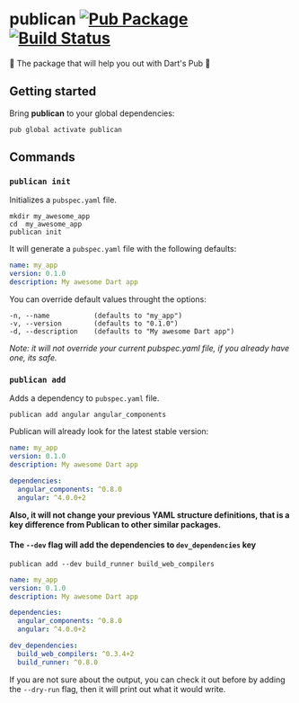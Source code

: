 # publican [![Pub Package](https://img.shields.io/pub/v/publican.svg)](https://pub.dartlang.org/packages/publican) [![Build Status](https://travis-ci.org/leocavalcante/publican.svg?branch=master)](https://travis-ci.org/leocavalcante/publican)

🧔 The package that will help you out with Dart's Pub 🎯

## Getting started

Bring **publican** to your global dependencies:

```shell
pub global activate publican
```

## Commands

### `publican init`

Initializes a `pubspec.yaml` file.

```shell
mkdir my_awesome_app
cd  my_awesome_app
publican init
```

It will generate a `pubspec.yaml` file with the following defaults:

```yaml
name: my_app
version: 0.1.0
description: My awesome Dart app
```

You can override default values throught the options:

```shell
-n, --name           (defaults to "my_app")
-v, --version        (defaults to "0.1.0")
-d, --description    (defaults to "My awesome Dart app")
```

_Note: it will not override your current pubspec.yaml file, if you already have one, its safe._

### `publican add`

Adds a dependency to `pubspec.yaml` file.

```shell
publican add angular angular_components
```

Publican will already look for the latest stable version:

```yaml
name: my_app
version: 0.1.0
description: My awesome Dart app

dependencies:
  angular_components: ^0.8.0
  angular: ^4.0.0+2
```

**Also, it will not change your previous YAML structure definitions, that is a key difference from Publican to other similar packages.**

#### The `--dev` flag will add the dependencies to `dev_dependencies` key

```shell
publican add --dev build_runner build_web_compilers
```

```yaml
name: my_app
version: 0.1.0
description: My awesome Dart app

dependencies:
  angular_components: ^0.8.0
  angular: ^4.0.0+2

dev_dependencies:
  build_web_compilers: ^0.3.4+2
  build_runner: ^0.8.0
```

If you are not sure about the output, you can check it out before by adding the `--dry-run` flag, then it will print out what it would write.

